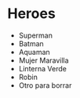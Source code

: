 # Heroes

* Superman
* Batman
* Aquaman
* Mujer Maravilla
* Linterna Verde
* Robin 
* Otro para borrar
